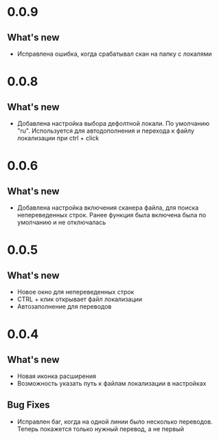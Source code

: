 0.0.9
====
## What's new
 - Исправлена ошибка, когда срабатывал скан на папку с локалями

0.0.8
====
## What's new
 - Добавлена настройка выбора дефолтной локали. По умолчанию "ru". Используется для автодополнения и перехода к файлу локализации при ctrl + click

0.0.6
====
## What's new
 - Добавлена настройка включения сканера файла, для поиска непереведенных строк. Ранее функция была включена была по умолчанию и не отключалась

0.0.5
====
## What's new
 - Новое окно для непереведенных строк
 - CTRL + клик открывает файл локализации
 - Автозаполнение для переводов

0.0.4
====
## What's new
 - Новая иконка расширения
 - Возможность указать путь к файлам локализации в настройках

## Bug Fixes
 - Исправлен баг, когда на одной линии было несколько переводов. Теперь покажется только нужный перевод, а не первый
